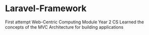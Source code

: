# Laravel-Framework
First attempt
Web-Centric Computing Module 
Year 2 CS
Learned the concepts of the MVC Architecture for building applications
